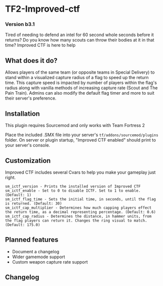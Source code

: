 # TF2-Improved-ctf
### Version b3.1
Tired of needing to defend an intel for 60 second whole seconds before it returns? Do you know how many scouts can throw their bodies at it in that time? Improved CTF is here to help

## What does it do?
Allows players of the same team (or opposite teams in Special Delivery) to stand within a visualized capture radius of a flag to speed up the return time. This capture speed is impacted by number of players within the flag's radius along with vanilla methods of increasing capture rate (Scout and The Pain Train). Admins can also modify the default flag timer and more to suit their server's preference.

## Installation
This plugin requires Sourcemod and only works with Team Fortress 2

Place the included .SMX file into your server's `tf/addons/sourcemod/plugins` folder. On server or plugin startup, "Improved CTF enabled" should print to your server's console.

## Customization
Improved CTF includes several Cvars to help you make your gameplay just right.
```
sm_ictf_version - Prints the installed version of Improved CTF
sm_ictf_enable - Set to 0 to disable ICTF. Set to 1 to enable. (Default: 1)
sm_ictf_flag_time - Sets the initial time, in seconds, until the flag is returned. (Default: 30)
sm_ictf_cap_multiplier - Determines how much capping players effect the return time, as a decimal representing percentage. (Default: 0.6)
sm_ictf_cap_radius - Determines the distance, in hammer units, from the flag players can return it. Changes the ring visual to match. (Default: 175.0)
```
## Planned features
- Document a changelog
- Wider gamemode support
- Custom weapon capture rate support

## Changelog
